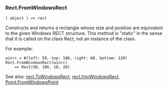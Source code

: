 ### Rect.FromWindowsRect

``` suneido
( object ) => rect
```

Constructs and returns a rectangle whose size and position are equivalent to the given Windows RECT structure. This method is "static" in the sense that it is called on the class Rect, not an instance of the class.

For example:

``` suneido
winrc = #(left: 50, top: 100, right: 60, bottom: 120)
Rect.FromWindowsRect(winrc)
    => Rect(50, 100, 10, 20)
```

See also: [rect.ToWindowsRect](<rect.ToWindowsRect.md>), [rect.IntoWindowsRect](<rect.IntoWindowsRect.md>), [Point.FromWindowsPoint](<../Point/Point.FromWindowsPoint.md>)